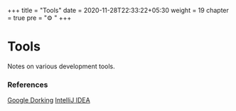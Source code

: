 +++
title = "Tools"
date =  2020-11-28T22:33:22+05:30
weight = 19
chapter = true
pre = "⚙️ "
+++

# Tools
Notes on various development tools.

### References
[Google Dorking](/tools/google)
[IntelliJ IDEA](/tools/intellij)


